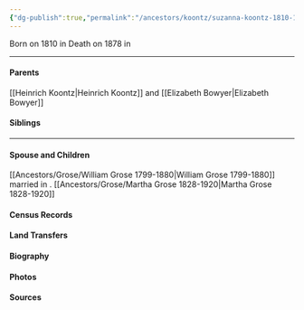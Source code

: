 ```yaml
---
{"dg-publish":true,"permalink":"/ancestors/koontz/suzanna-koontz-1810-1878/","tags":["Susanna-Koontz"]}
---
```


Born on  1810 in <!-- link to place -->
Death on 1878 in <!-- link to place -->

---
#### Parents

[[Heinrich Koontz\|Heinrich Koontz]] and [[Elizabeth Bowyer\|Elizabeth Bowyer]]
#### Siblings
<!-- Link to sibling -->

---
#### Spouse and Children
[[Ancestors/Grose/William Grose 1799-1880\|William Grose 1799-1880]] married <!-- link to date --> in <!-- link to place -->.
[[Ancestors/Grose/Martha Grose 1828-1920\|Martha Grose 1828-1920]]

#### Census Records

#### Land Transfers

#### Biography

#### Photos

#### Sources

